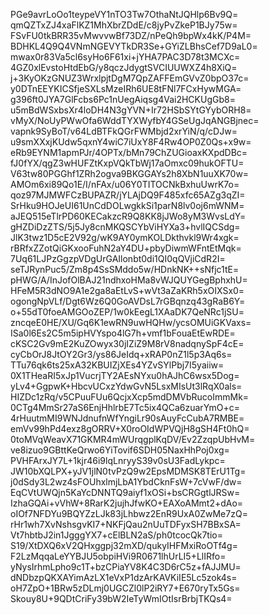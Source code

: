 PGe9avrLoOo1teypeVY1nTO3Tw7OthaNtJQHlp6Bv9Q=
qmQZTxZJ4xaFlKZ1MhXbrZDdE/c8jyPvZkeP1BJy75w=
FSvFU0tkBRR35vMwvvwBf73DZ/nPeQh9bpWx4kK/P4M=
BDHKL4Q9Q4VNmNGEVYTkDR3Se+GYiZLBhsCef7D9aL0=
mwax0r83Va5cl6syHo6F61xi+jYHA7PAC3D78t3MCXc=
4GZ0xlEvstoHtdEbG/y8qczJdygtSVCIUUWXZ4h8XiQ=
j+3KyOKzGNUZ3WrxlpjtDgM7QpZAFFEmGVvZ0bpO37c=
y0DTnEEYKICSfjeSXLsMzeIRh6UE8tFNl7FCxHywMGA=
g396ft0JYA7GlFcbs6Pc1nUegAiqsg4Vai2HCKUgGb8=
u5mBdWSxbsXr4loDH4N3gYVN+Ir72HSbSYtGYybORH8=
vMyX/NoUyPWwOfa6WddTYXWyfbY4GSeUgJqANGBjnec=
vapnk9SyBoT/v64LdBTFkQGrFWMbjd2xrYiN/q/cDJw=
u9smXXxjKUdw5qxnY4wiC7iUxY8F4Rw4OP0Z0Qs+x9w=
eRb9EYNM1apmPJr/4OPTx/bMn79ChZUGioaxKXpdDBc=
fJ0fYX/qgZ3wHUFZtKxpVQkTbWj17aOmxc09hukOFTU=
V63tw80PGGhf1ZRh2ogva9BKGGAYs2h8XbN1uuXK70w=
AMOm6xi89Qo1E/I/nFAx/u06Y0TITOCNkBxhuUwrK7o=
qoz97MJMWFCzBUPAZR/jYLAjDQ9F485xfc65AZg3qZI=
SrHku9HOJeUI61UnCdDOLwgkkSi1parN8lv0oj6mWNM=
aJEQ515eTlrPD60KECakzcR9Q8KK8jJWo8yM3WvsLdY=
gHZDiDzZTS/5j5Jy8cnMKQSCYbViHYXa3+hvlIQCSdg=
JlK3twz1D5cE2V92g/wK9AY0ymKOLDkthvkl9Wr4xgk=
rBRfxZZotQiGKxooFuhN2aY4DU+pbyDiwmWFntEtMqk=
7Uq61LJPzGgzpVDgUrGAIlonbt0di1QI0qQVjiCdR2I=
seTJRynPuc5/Zm8p4SsSMddo5w/HDnkNK++sNfjc1tE=
pHWG/A/InJofOlBAJ21ndhxoHMa8vWJQUYGegBphxhU=
HFeM5R3dNO9A1e2ga8aEtLvS+wVt3aZaKRh5xOIXSx0=
ogongNpVLf/Dgt6Wz6Q0GoAVDsL7rGBqnzq43gRaB6Y=
o+55dT0foeAMGOoZEP/1w0kEegL1XAaDK7QeNRc1jSU=
zncqeE0HE/XU/Gq6K1ewRN9uwHQHw/ycsOMUiGKVaxs=
ISa0l6Es2C5m5ipHVYspo4lG7h+vmf1bFouaEtEwRDE=
cKSC2Gv9mE2KuZOwyx30jIZiZ9M8rV8nadqnySpF4cE=
cyCbOrJ8JtOY2Gr3/ys86JeIdq+xRAP0nZ1l5p3Aq6s=
TTu76qk6ts25xA32KBUIZjXEs4YZvSYlPbj7I5yaiiw=
0X1THeaRI5xJp1VucrjTY2AEsNYxu0hAJhC6wsx5Dog=
yLv4+GgpwK+HbcvUCxzYdwGvN5LsxMIsUt3lRqX0als=
HIZDc1zRq/v5CPuuFUu6QcjxXcp5mdDMVbRucoImmMk=
0CTg4MmSr27aS6EnjHhlrbE7Tc5ix4QCa6zuarYmO+c=
4rHuutmMI9WNJdnufnWfYngiLr90sAuyFcCubA7RMBE=
emVv99hPd4exz8gORRV+X0roOIdWPVQjH8gSH4Ft0hQ=
0toMVqWeavX71GKMR4mWUrqgplKqDV/Ev2ZzqpUbHvM=
ve8izuo9GBttKeQrwo6YiTovif6SDH05NaxHhPoj0xg=
PVHFArxJY7L+1kjr46i9lqLnryyS39v0sU3FadLykpc=
JW10bXQLPX+yJV1jlN0tvPzQ9w2EpsMDMSK8TErU1Tg=
j0dSdy3L2wz4sFOUhxlmjLbA1YbdCknFsW+7cVwF/dw=
EqCVtUWQjn5KaYcDNNTQ9aiyf1xOSi+bsCRGgtlJRSw=
IzhaGQAi+vVhW+8RarK2jujhJfwKO+EAXoAMmt2+dAo=
oIOf7NFDYu9BQYZzLJk83jLhbwz2EnR9UxA0ZwMe7zQ=
rHr1wh7XvNshsgvKI7+NKFjQau2nUuTDFyxSH7BBxSA=
Vt7hbtbJ2in1JgggYX7+cElBLN2aS/ph0tcocQk7tio=
S19/XtDXQ6xV2QHxggpj32mXD/qukyIHFMxiRoOTf4g=
F2LzMqqaLeYYBJU5obpiHVi9R0671lhUrLI5+LlIRfo=
yNysIrhmLpho9c1T+bzCPiaYV8K4C3D6rC5z+fAJJMU=
dNDbzpQKXAYimAzLX1eVxP1dzArKAVKiIE5Lc5zok4s=
oH7ZpO+1BRw5zDLmj0UGCZl0lP2iRY7+E670ryTx5Gs=
Skouy8U+9QDtCriFy39bW2IeTyWmIOtIsrBrbjTKQs4=
